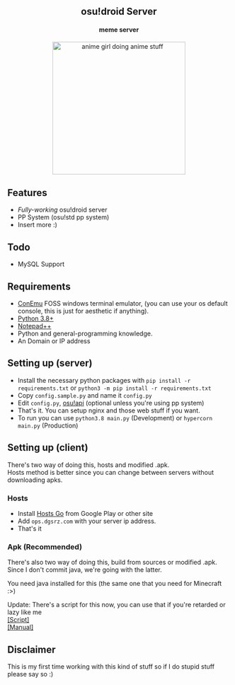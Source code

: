 <h2 align="center">
	osu!droid Server
</h2>

<h4 align="center">
	meme server
</h4>

<p align="center">
	<img height=300 src="https://files.catbox.moe/1jhzz0.jpg" alt="anime girl doing anime stuff">
</p>


## Features
* _Fully-working_ osu!droid server
* PP System (osu!std pp system)
* Insert more :)

## Todo
* MySQL Support

## Requirements
* [ConEmu](https://conemu.github.io/) FOSS windows terminal emulator, (you can use your os default console, this is just for aesthetic if anything).
* [Python 3.8+](https://www.python.org/downloads/release/python-386/)
* [Notepad++](https://notepad-plus-plus.org/downloads/)
* Python and general-programming knowledge.
* An Domain or IP address

## Setting up (server)
* Install the necessary python packages with `pip install -r requirements.txt` or `python3 -m pip install -r requirements.txt`
* Copy `config.sample.py` and name it `config.py`
* Edit `config.py`, [osu!api](https://old.ppy.sh/p/api) (optional unless you're using pp system)
* That's it. You can setup nginx and those web stuff if you want.
* To run you can use `python3.8 main.py` (Development) or `hypercorn main.py` (Production)

## Setting up (client)
There's two way of doing this, hosts and modified .apk. <br/>
Hosts method is better since you can change between servers without downloading apks.

### Hosts
* Install [Hosts Go](https://play.google.com/store/apps/details?id=dns.hosts.server.change&hl=en&gl=US) from Google Play or other site
* Add `ops.dgsrz.com` with your server ip address.
* That's it

### Apk (Recommended)
There's also two way of doing this, build from sources or modified .apk.<br/>
Since I don't commit java, we're going with the latter.

You need java installed for this (the same one that you need for Minecraft :>)

Update: There's a script for this now, you can use that if you're retarded or lazy like me <br/>
[[Script]](https://github.com/FireRedz/osudroid-patch) <br/>
[[Manual]](https://github.com/FireRedz/osudroid-patch/blob/master/old.md)



## Disclaimer
This is my first time working with this kind of stuff so if I do stupid stuff please say so :)

